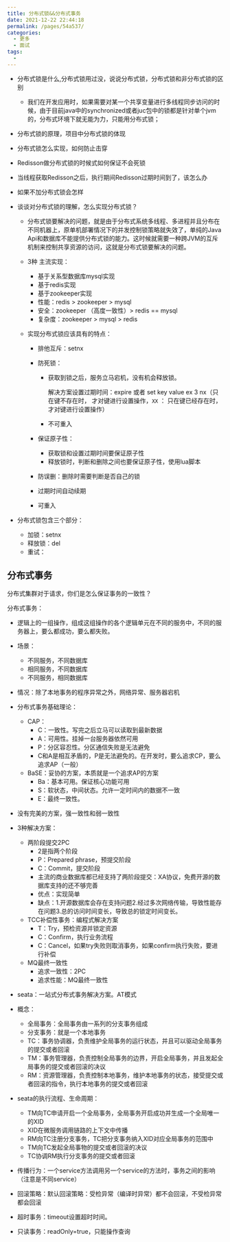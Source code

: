 ```yaml
---
title: 分布式锁&&分布式事务
date: 2021-12-22 22:44:18
permalink: /pages/54a537/
categories:
  - 更多
  - 面试
tags:
  - 
---
```

* 分布式锁是什么,分布式锁用过没，说说分布式锁，分布式锁和非分布式锁的区别

  * 我们在开发应用时，如果需要对某一个共享变量进行多线程同步访问的时候，由于目前java中的synchronized或者juc包中的锁都是针对单个jvm的，分布式环境下就无能为力，只能用分布式锁；

* 分布式锁的原理，项目中分布式锁的体现

* 分布式锁怎么实现，如何防止击穿

* Redisson做分布式锁的时候式如何保证不会死锁

* 当线程获取Redisson之后，执行期间Redisson过期时间到了，该怎么办

* 如果不加分布式锁会怎样

* 谈谈对分布式锁的理解，怎么实现分布式锁？

  * 分布式锁要解决的问题，就是由于分布式系统多线程、多进程并且分布在不同机器上，原单机部署情况下的并发控制锁策略就失效了，单纯的Java Api和数据库不能提供分布式锁的能力。这时候就需要一种跨JVM的互斥机制来控制共享资源的访问，这就是分布式锁要解决的问题。

  * 3种 主流实现：

    * 基于关系型数据库mysql实现
    * 基于redis实现
    * 基于zookeeper实现
    * 性能：redis > zookeeper > mysql
    * 安全：zookeeper （高度一致性）> redis == mysql
    * 复杂度：zookeeper > mysql > redis

  * 实现分布式锁应该具有的特点：

    * 排他互斥：setnx

    * 防死锁：

      * 获取到锁之后，服务立马宕机，没有机会释放锁。

        解决方案设置过期时间：expire   或者  set key value ex 3 nx（只在键不存在时， 才对键进行设置操作，`XX` ： 只在键已经存在时， 才对键进行设置操作）

      * 不可重入

    * 保证原子性：

      * 获取锁和设置过期时间要保证原子性
      * 释放锁时，判断和删除之间也要保证原子性，使用lua脚本

    * 防误删：删除时需要判断是否自己的锁

    * 过期时间自动续期

    * 可重入

* 分布式锁包含三个部分：

  * 加锁：setnx
  * 释放锁：del
  * 重试：

  

## 分布式事务

分布式集群对于请求，你们是怎么保证事务的一致性？

分布式事务：

* 逻辑上的一组操作，组成这组操作的各个逻辑单元在不同的服务中，不同的服务器上，要么都成功，要么都失败。

* 场景：

  * 不同服务，不同数据库
  * 相同服务，不同数据库
  * 不同服务，相同数据库

* 情况：除了本地事务的程序异常之外，网络异常、服务器宕机

* 分布式事务基础理论：

  * CAP：
    * C：一致性。写完之后立马可以读取到最新数据
    * A：可用性。挂掉一台服务器依然可用
    * P：分区容忍性。分区通信失败是无法避免
    * C和A是相互矛盾的，P是无法避免的。在开发时，要么追求CP，要么追求AP（一般）
  * BaSE：妥协的方案，本质就是一个追求AP的方案
    * Ba：基本可用。保证核心功能可用
    * S：软状态，中间状态。允许一定时间内的数据不一致
    * E：最终一致性。

* 没有完美的方案，强一致性和弱一致性

* 3种解决方案：

  * 两阶段提交2PC
    * 2是指两个阶段
    * P：Prepared phrase，预提交阶段
    * C：Commit，提交阶段
    * 主流的商业数据库都已经支持了两阶段提交：XA协议，免费开源的数据库支持的还不够完善
    * 优点：实现简单
    * 缺点：1.开源数据库会存在支持问题2.经过多次网络传输，导致性能存在问题3.总的访问时间变长，导致总的锁定时间变长。
  * TCC补偿性事务：编程式解决方案
    * T：Try，预检资源并锁定资源
    * C：Confirm，执行业务流程
    * C：Cancel，如果try失败则取消事务，如果confirm执行失败，要进行补偿
  * MQ最终一致性
    * 追求一致性：2PC
    * 追求性能：MQ最终一致性

* seata：一站式分布式事务解决方案。AT模式

* 概念：

  * 全局事务：全局事务由一系列的分支事务组成
  * 分支事务：就是一个本地事务
  * TC：事务协调器，负责维护全局事务的运行状态，并且可以驱动全局事务的提交或者回滚
  * TM：事务管理器，负责控制全局事务的边界，开启全局事务，并且发起全局事务的提交或者回滚的决议
  * RM：资源管理器，负责控制本地事务，维护本地事务的状态，接受提交或者回滚的指令，执行本地事务的提交或者回滚

* seata的执行流程、生命周期：

  * TM向TC申请开启一个全局事务，全局事务开启成功并生成一个全局唯一的XID
  * XID在微服务调用链路的上下文中传播
  * RM向TC注册分支事务，TC把分支事务纳入XID对应全局事务的范围中
  * TM向TC发起全局事物的提交或者回滚的决议
  * TC协调RM执行分支事务的提交或者回滚

* 传播行为：一个service方法调用另一个service的方法时，事务之间的影响（注意是不同service）

* 回滚策略：默认回滚策略：受检异常（编译时异常）都不会回滚，不受检异常都会回滚

* 超时事务：timeout设置超时时间。

* 只读事务：readOnly=true，只能操作查询

